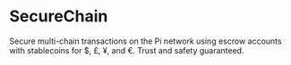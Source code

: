 # SecureChain
Secure multi-chain transactions on the Pi network using escrow accounts with stablecoins for $, £, ¥, and €. Trust and safety guaranteed.
